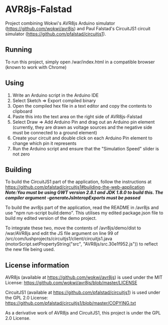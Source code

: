 # AVR8js-Falstad
Project combining Wokwi's AVR8js Arduino simulator (https://github.com/wokwi/avr8js) and Paul Falstad's CircuitJS1 circuit simulator (https://github.com/pfalstad/circuitjs1).

## Running
To run this project, simply open /war/index.html in a compatible browser (known to work with Chrome)

## Using
1. Write an Arduino script in the Arduino IDE
2. Select Sketch => Export compiled binary
3. Open the compiled hex file in a text editor and copy the contents to clipboard
4. Paste this into the text area on the right side of AVR8js-Falstad
5. Select Draw => Add Arduino Pin and drag out an Arduino pin element (currently, they are drawn as voltage sources and the negative side must be connected to a ground element)
6. Create your circuit and double click on each Arduino Pin element to change which pin it represents
7. Run the Arduino script and ensure that the "Simulation Speed" slider is not zero

## Building
To build the CircuitJS1 part of the application, follow the instructions at https://github.com/pfalstad/circuitjs1#building-the-web-application ***Note:You must be using GWT version 2.8.1 and JDK 1.8.0 to build this. The compiler argument -generateJsInteropExports must be passed***

To build the avr8js part of the application, read the README in /avr8js and use "npm run-script build:demo". This utilises my edited package.json file to build my edited version of the demo project.  

To integrate these two, move the contents of /avr8js/demo/dist to /war/AVR8js and edit the JS file argument on line 99 of /src/com/lushprojects/circuitjs1/client/circuitjs1.java (motorScript.setPropertyString("src", "AVR8js/src.30e1f952.js")) to reflect the new file being used. 


## License information
AVR8js (available at https://github.com/wokwi/avr8js) is used under the MIT License: https://github.com/wokwi/avr8js/blob/master/LICENSE

CircuitJS1 (available at https://github.com/pfalstad/circuitjs1) is used under the GPL 2.0 License: https://github.com/pfalstad/circuitjs1/blob/master/COPYING.txt

As a derivative work of AVR8js and CircuitJS1, this project is under the GPL 2.0 License.
